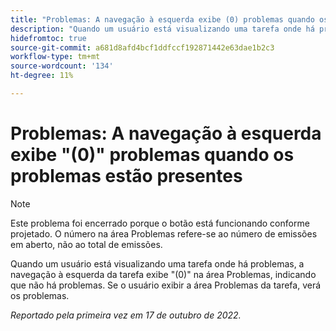 ```yaml
---
title: "Problemas: A navegação à esquerda exibe (0) problemas quando os problemas estão presentes"
description: "Quando um usuário está visualizando uma tarefa onde há problemas, a navegação à esquerda da tarefa é exibida (0) na área Problemas, indicando que não há problemas. Se o usuário exibir a área Problemas da tarefa, verá os problemas."
hidefromtoc: true
source-git-commit: a681d8afd4bcf1ddfccf192871442e63dae1b2c3
workflow-type: tm+mt
source-wordcount: '134'
ht-degree: 11%

---
```



# Problemas: A navegação à esquerda exibe &quot;(0)&quot; problemas quando os problemas estão presentes

>[!NOTE]
>
>Este problema foi encerrado porque o botão está funcionando conforme projetado. O número na área Problemas refere-se ao número de emissões em aberto, não ao total de emissões.

Quando um usuário está visualizando uma tarefa onde há problemas, a navegação à esquerda da tarefa exibe &quot;(0)&quot; na área Problemas, indicando que não há problemas. Se o usuário exibir a área Problemas da tarefa, verá os problemas.

_Reportado pela primeira vez em 17 de outubro de 2022._


